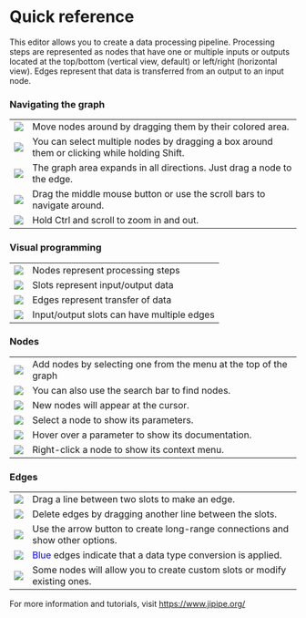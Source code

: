 # Quick reference

This editor allows you to create a data processing pipeline. Processing steps are represented as 
nodes that have one or multiple inputs or outputs located at the top/bottom (vertical view, default) or left/right (horizontal view).
Edges represent that data is transferred from an output to an input node.

<h3>Navigating the graph</h3>
<table>
<tr><td><img src="resource://icons/actions/transform-move.png"/></td><td>Move nodes around by dragging them by their colored area.</td></tr>
<tr><td><img src="resource://icons/actions/edit-select-all.png"/></td><td>You can select multiple nodes by dragging a box around them or clicking while holding Shift.</td></tr>
<tr><td><img src="resource://icons/actions/grid-rectangular.png"/></td><td>The graph area expands in all directions. Just drag a node to the edge.</td></tr>
<tr><td><img src="resource://icons/devices/input-mouse.png"/></td><td>Drag the middle mouse button or use the scroll bars to navigate around.</td></tr>
<tr><td><img src="resource://icons/actions/zoom-in.png"/></td><td>Hold Ctrl and scroll to zoom in and out.</td></tr>
</table>
<h3>Visual programming</h3>
<table>
<tr><td><img src="resource://icons/actions/run-build.png"/></td><td>Nodes represent processing steps</td></tr>
<tr><td><img src="resource://icons/actions/database.png"/></td><td>Slots represent input/output data</td></tr>
<tr><td><img src="resource://icons/actions/epiphany-download.png"/></td><td>Edges represent transfer of data</td></tr>
<tr><td><img src="resource://icons/actions/help-info.png"/></td><td>Input/output slots can have multiple edges</td></tr>
</table>
<h3>Nodes</h3>
<table>
<tr><td><img src="resource://icons/actions/list-add.png"/></td><td>Add nodes by selecting one from the menu at the top of the graph</td></tr>
<tr><td><img src="resource://icons/actions/search.png"/></td><td>You can also use the search bar to find nodes.</td></tr>
<tr><td><img src="resource://icons/actions/target.png"/></td><td>New nodes will appear at the cursor.</td></tr>
<tr><td><img src="resource://icons/actions/edit-select-all.png"/></td><td>Select a node to show its parameters.</td></tr>
<tr><td><img src="resource://icons/actions/cursor-arrow.png"/></td><td>Hover over a parameter to show its documentation.</td></tr>
<tr><td><img src="resource://icons/devices/input-mouse.png"/></td><td>Right-click a node to show its context menu.</td></tr>
</table>
<h3>Edges</h3>
<table>
<tr><td><img src="resource://icons/devices/input-mouse.png"/></td><td>Drag a line between two slots to make an edge.</td></tr>
<tr><td><img src="resource://icons/actions/edit-delete.png"/></td><td>Delete edges by dragging another line between the slots.</td></tr>
<tr><td><img src="resource://icons/actions/arrow-down.png"/></td><td>Use the arrow button to create long-range connections and show other options.</td></tr>
<tr><td><img src="resource://icons/actions/help-info.png"/></td><td><span style="color: blue">Blue</span> edges indicate that a data type conversion is applied.</td></tr>
<tr><td><img src="resource://icons/actions/list-add.png"/></td><td>Some nodes will allow you to create custom slots or modify existing ones.</td></tr>
</table>

For more information and tutorials, visit https://www.jipipe.org/